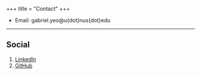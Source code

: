 +++
title = "Contact"
+++

* Email: gabriel.yeo@u{dot}nus{dot}edu
---

## Social

1. [LinkedIn](#https://www.linkedin.com/in/gabriel-yeo/)
2. [GitHub](#https://github.com/gb3h)
